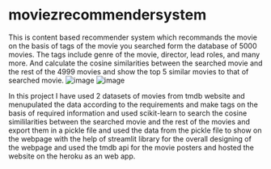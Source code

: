 # moviezrecommendersystem
This is content based recommender system which recommands the movie on the basis of tags of the movie you searched form the database of 5000 movies. The tags include genre of the movie, director, lead roles, and many more. And calculate the cosine similarities between the searched movie and the rest of the 4999 movies and show the top 5 similar movies to that of searched movie.
![image](https://user-images.githubusercontent.com/72484173/176251472-24283b43-fa88-492c-936c-ee794a98b6f0.png)
![image](https://user-images.githubusercontent.com/72484173/176251640-29a9bfa6-ed50-4bf5-8e76-a869e8f87dba.png)

In this project I have used 2 datasets of movies from tmdb website and menupulated the data according to the requirements and make tags on the basis of required information and used scikit-learn to search the cosine simililarities between the searched movie and the rest of the movies and export them in a pickle file and used the data from the pickle file to show on the webpage with the help of streamlit library for the overall designing of the webpage and used the tmdb api for the movie posters and hosted the website on the heroku as an web app.
